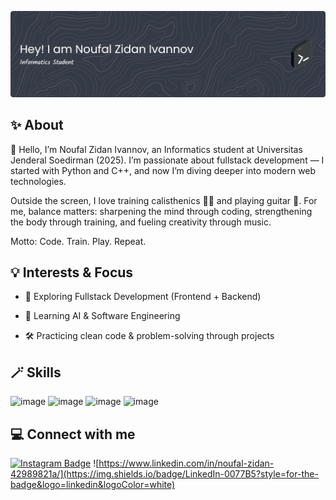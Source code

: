![Header](image/github-header-banner.png)

## ✨ About
👋 Hello, I’m Noufal Zidan Ivannov, an Informatics student at Universitas Jenderal Soedirman (2025).
I’m passionate about fullstack development — I started with Python and C++, and now I’m diving deeper into modern web technologies.

Outside the screen, I love training calisthenics 🏋️‍♂️ and playing guitar 🎸.
For me, balance matters: sharpening the mind through coding, strengthening the body through training, and fueling creativity through music.

Motto: Code. Train. Play. Repeat.

## 💡 Interests & Focus

- 🌱 Exploring Fullstack Development (Frontend + Backend)

- 🤖 Learning AI & Software Engineering

- 🛠️ Practicing clean code & problem-solving through projects

## 🪄 Skills
![image](https://img.shields.io/badge/C%2B%2B-00599C?style=for-the-badge&logo=c%2B%2B&logoColor=white) ![image](https://img.shields.io/badge/Python-FFD43B?style=for-the-badge&logo=python&logoColor=blue) ![image](https://img.shields.io/badge/HTML5-E34F26?style=for-the-badge&logo=html5&logoColor=white) ![image](https://img.shields.io/badge/CSS3-1572B6?style=for-the-badge&logo=css3&logoColor=white)

## 💻 Connect with me
[![Instagram Badge](https://img.shields.io/badge/Instagram-E4405F?style=for-the-badge&logo=instagram&logoColor=white)](https://www.instagram.com/vannnov_/) ![https://www.linkedin.com/in/noufal-zidan-42989821a/](https://img.shields.io/badge/LinkedIn-0077B5?style=for-the-badge&logo=linkedin&logoColor=white)
